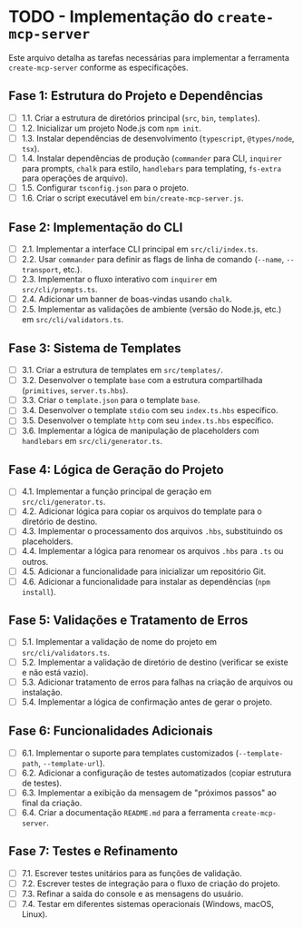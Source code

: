 # TODO - Implementação do `create-mcp-server`

Este arquivo detalha as tarefas necessárias para implementar a ferramenta `create-mcp-server` conforme as especificações.

## Fase 1: Estrutura do Projeto e Dependências

- [ ] 1.1. Criar a estrutura de diretórios principal (`src`, `bin`, `templates`).
- [ ] 1.2. Inicializar um projeto Node.js com `npm init`.
- [ ] 1.3. Instalar dependências de desenvolvimento (`typescript`, `@types/node`, `tsx`).
- [ ] 1.4. Instalar dependências de produção (`commander` para CLI, `inquirer` para prompts, `chalk` para estilo, `handlebars` para templating, `fs-extra` para operações de arquivo).
- [ ] 1.5. Configurar `tsconfig.json` para o projeto.
- [ ] 1.6. Criar o script executável em `bin/create-mcp-server.js`.

## Fase 2: Implementação do CLI

- [ ] 2.1. Implementar a interface CLI principal em `src/cli/index.ts`.
- [ ] 2.2. Usar `commander` para definir as flags de linha de comando (`--name`, `--transport`, etc.).
- [ ] 2.3. Implementar o fluxo interativo com `inquirer` em `src/cli/prompts.ts`.
- [ ] 2.4. Adicionar um banner de boas-vindas usando `chalk`.
- [ ] 2.5. Implementar as validações de ambiente (versão do Node.js, etc.) em `src/cli/validators.ts`.

## Fase 3: Sistema de Templates

- [ ] 3.1. Criar a estrutura de templates em `src/templates/`.
- [ ] 3.2. Desenvolver o template `base` com a estrutura compartilhada (`primitives`, `server.ts.hbs`).
- [ ] 3.3. Criar o `template.json` para o template `base`.
- [ ] 3.4. Desenvolver o template `stdio` com seu `index.ts.hbs` específico.
- [ ] 3.5. Desenvolver o template `http` com seu `index.ts.hbs` específico.
- [ ] 3.6. Implementar a lógica de manipulação de placeholders com `handlebars` em `src/cli/generator.ts`.

## Fase 4: Lógica de Geração do Projeto

- [ ] 4.1. Implementar a função principal de geração em `src/cli/generator.ts`.
- [ ] 4.2. Adicionar lógica para copiar os arquivos do template para o diretório de destino.
- [ ] 4.3. Implementar o processamento dos arquivos `.hbs`, substituindo os placeholders.
- [ ] 4.4. Implementar a lógica para renomear os arquivos `.hbs` para `.ts` ou outros.
- [ ] 4.5. Adicionar a funcionalidade para inicializar um repositório Git.
- [ ] 4.6. Adicionar a funcionalidade para instalar as dependências (`npm install`).

## Fase 5: Validações e Tratamento de Erros

- [ ] 5.1. Implementar a validação de nome do projeto em `src/cli/validators.ts`.
- [ ] 5.2. Implementar a validação de diretório de destino (verificar se existe e não está vazio).
- [ ] 5.3. Adicionar tratamento de erros para falhas na criação de arquivos ou instalação.
- [ ] 5.4. Implementar a lógica de confirmação antes de gerar o projeto.

## Fase 6: Funcionalidades Adicionais

- [ ] 6.1. Implementar o suporte para templates customizados (`--template-path`, `--template-url`).
- [ ] 6.2. Adicionar a configuração de testes automatizados (copiar estrutura de testes).
- [ ] 6.3. Implementar a exibição da mensagem de "próximos passos" ao final da criação.
- [ ] 6.4. Criar a documentação `README.md` para a ferramenta `create-mcp-server`.

## Fase 7: Testes e Refinamento

- [ ] 7.1. Escrever testes unitários para as funções de validação.
- [ ] 7.2. Escrever testes de integração para o fluxo de criação do projeto.
- [ ] 7.3. Refinar a saída do console e as mensagens do usuário.
- [ ] 7.4. Testar em diferentes sistemas operacionais (Windows, macOS, Linux).

